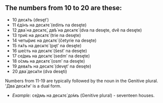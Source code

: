 ## The numbers from 10 to 20 are these:
* 10 десѧ́ть (desętʹ)
* 11 є҆ді́нъ на десѧтє́ (edinъ na desęte)
* 12 два̀ на десѧтє́, двѣ̀ на десѧтє́ (dva na desęte, dvě na desęte)
* 13 три́є на десѧтє́ (trie na desęte)
* 14 четы́риє на десѧтє́ (četyrie na desęte)
* 15 пѧ́ть на десѧтє́ (pętʹ na desęte)
* 16 ше́сть на десѧтє́ (šestʹ na desęte)
* 17 се́дмь на десѧтє́ (sedmʹ na desęte)
* 18 о́смь на десѧтє́ (osmʹ na desęte)
* 19 девѧ́ть на десѧтє́ (devętʹ na desęte)
* 20 два̀ десѧ́ти (dva desęti)

Numbers from 11-19 are typically followed by the noun in the Genitive plural. 'Два̀ десѧ́ти' is a dual form.

* *Example:* се́дмь на десѧтє́ до́мъ (Genitive plural) - seventeen houses.